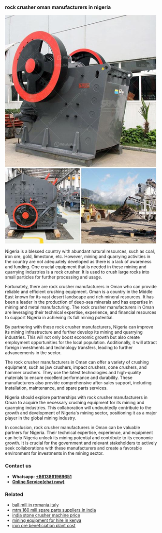 <h3>rock crusher oman manufacturers in nigeria</h3><img src='1708322906.jpg' alt=''><p>Nigeria is a blessed country with abundant natural resources, such as coal, iron ore, gold, limestone, etc. However, mining and quarrying activities in the country are not adequately developed as there is a lack of awareness and funding. One crucial equipment that is needed in these mining and quarrying industries is a rock crusher. It is used to crush large rocks into small particles for further processing and usage.</p><p>Fortunately, there are rock crusher manufacturers in Oman who can provide reliable and efficient crushing equipment. Oman is a country in the Middle East known for its vast desert landscape and rich mineral resources. It has been a leader in the production of deep-sea minerals and has expertise in mining and metal manufacturing. The rock crusher manufacturers in Oman are leveraging their technical expertise, experience, and financial resources to support Nigeria in achieving its full mining potential.</p><p>By partnering with these rock crusher manufacturers, Nigeria can improve its mining infrastructure and further develop its mining and quarrying industries. This will not only boost economic growth but also create employment opportunities for the local population. Additionally, it will attract foreign investments and technology transfers, leading to further advancements in the sector.</p><p>The rock crusher manufacturers in Oman can offer a variety of crushing equipment, such as jaw crushers, impact crushers, cone crushers, and hammer crushers. They use the latest technologies and high-quality materials to ensure excellent performance and durability. These manufacturers also provide comprehensive after-sales support, including installation, maintenance, and spare parts services.</p><p>Nigeria should explore partnerships with rock crusher manufacturers in Oman to acquire the necessary crushing equipment for its mining and quarrying industries. This collaboration will undoubtedly contribute to the growth and development of Nigeria's mining sector, positioning it as a major player in the global mining industry.</p><p>In conclusion, rock crusher manufacturers in Oman can be valuable partners for Nigeria. Their technical expertise, experience, and equipment can help Nigeria unlock its mining potential and contribute to its economic growth. It is crucial for the government and relevant stakeholders to actively seek collaborations with these manufacturers and create a favorable environment for investments in the mining sector.</p><h3>Contact us</h3><ul><li><strong>Whatsapp:&nbsp;<a href="https://wa.me/8613661969651">+8613661969651</a></strong></li><li><a href="https://swt.shibang-china.com/?git&amp;zhl&amp;rock crusher oman manufacturers in nigeria"><strong>Online Service(chat now)</strong></a></li></ul><h3>Related</h3><ul><li><a href='ball mill in romania italy.md'>ball mill in romania italy</a></li><li><a href='mtm 160 mill spare parts suppliers in india.md'>mtm 160 mill spare parts suppliers in india</a></li><li><a href='india stone crusher machine price.md'>india stone crusher machine price</a></li><li><a href='mining equipment for hire in kenya.md'>mining equipment for hire in kenya</a></li><li><a href='iron ore beneficiation plant cost.md'>iron ore beneficiation plant cost</a></li></ul>